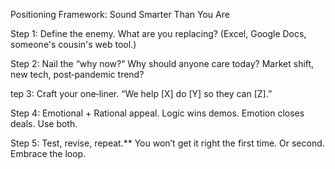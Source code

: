 Positioning Framework: Sound Smarter Than You Are

Step 1: Define the enemy.
What are you replacing? (Excel, Google Docs, someone's cousin's web tool.)

Step 2: Nail the “why now?”
Why should anyone care today? Market shift, new tech, post‑pandemic trend?

tep 3: Craft your one‑liner.
“We help [X] do [Y] so they can [Z].”

Step 4: Emotional + Rational appeal.
Logic wins demos. Emotion closes deals. Use both.

Step 5: Test, revise, repeat.**
You won’t get it right the first time. Or second. Embrace the loop.
